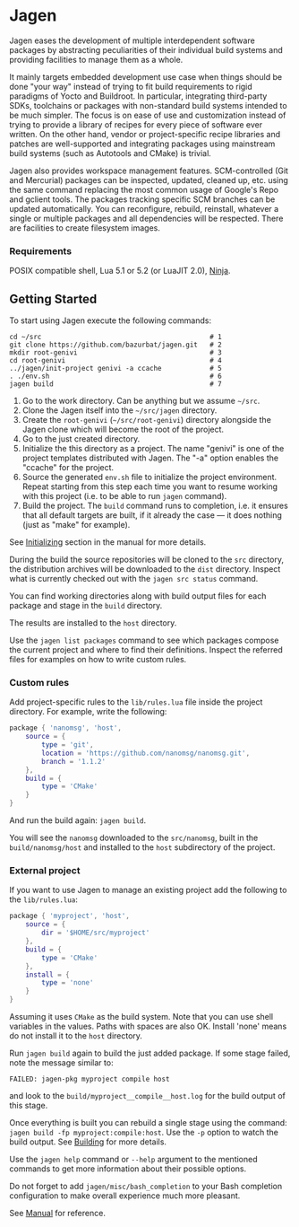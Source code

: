 # Jagen

Jagen eases the development of multiple interdependent software packages by
abstracting peculiarities of their individual build systems and providing
facilities to manage them as a whole.

It mainly targets embedded development use case when things should be done
"your way" instead of trying to fit build requirements to rigid paradigms of
Yocto and Buildroot. In particular, integrating third-party SDKs, toolchains or
packages with non-standard build systems intended to be much simpler. The focus
is on ease of use and customization instead of trying to provide a library of
recipes for every piece of software ever written. On the other hand, vendor or
project-specific recipe libraries and patches are well-supported and
integrating packages using mainstream build systems (such as Autotools and
CMake) is trivial.

Jagen also provides workspace management features. SCM-controlled (Git and
Mercurial) packages can be inspected, updated, cleaned up, etc. using the same
command replacing the most common usage of Google's Repo and gclient tools.
The packages tracking specific SCM branches can be updated automatically. You
can reconfigure, rebuild, reinstall, whatever a single or multiple packages and
all dependencies will be respected. There are facilities to create filesystem
images.

### Requirements

POSIX compatible shell, Lua 5.1 or 5.2 (or LuaJIT 2.0), [Ninja](https://ninja-build.org/).

## Getting Started

To start using Jagen execute the following commands:

```
cd ~/src                                          # 1
git clone https://github.com/bazurbat/jagen.git   # 2
mkdir root-genivi                                 # 3
cd root-genivi                                    # 4
../jagen/init-project genivi -a ccache            # 5
. ./env.sh                                        # 6
jagen build                                       # 7
```

1. Go to the work directory. Can be anything but we assume `~/src`.
2. Clone the Jagen itself into the `~/src/jagen` directory.
3. Create the `root-genivi` (`~/src/root-genivi`) directory alongside the Jagen
   clone which will become the root of the project.
4. Go to the just created directory.
5. Initialize the this directory as a project. The name "genivi" is one of the
   project templates distributed with Jagen. The "-a" option enables the
   "ccache" for the project.
6. Source the generated `env.sh` file to initialize the project environment.
   Repeat starting from this step each time you want to resume working with
   this project (i.e. to be able to run `jagen` command).
7. Build the project. The `build` command runs to completion, i.e. it ensures
   that all default targets are built, if it already the case — it does nothing
   (just as "make" for example).

See [Initializing](doc/Initializing.md) section in the manual for more details.

During the build the source repositories will be cloned to the `src` directory,
the distribution archives will be downloaded to the `dist` directory. Inspect
what is currently checked out with the `jagen src status` command.

You can find working directories along with build output files for each package
and stage in the `build` directory.

The results are installed to the `host` directory.

Use the `jagen list packages` command to see which packages compose the current
project and where to find their definitions. Inspect the referred files for
examples on how to write custom rules.

### Custom rules

Add project-specific rules to the `lib/rules.lua` file inside the project
directory. For example, write the following:

```lua
package { 'nanomsg', 'host',
    source = {
        type = 'git',
        location = 'https://github.com/nanomsg/nanomsg.git',
        branch = '1.1.2'
    },
    build = {
        type = 'CMake'
    }
}
```

And run the build again: `jagen build`.

You will see the `nanomsg` downloaded to the `src/nanomsg`, built in the
`build/nanomsg/host` and installed to the `host` subdirectory of the project.

### External project

If you want to use Jagen to manage an existing project add the following to the
`lib/rules.lua`:

```lua
package { 'myproject', 'host',
    source = {
        dir = '$HOME/src/myproject'
    },
    build = {
        type = 'CMake'
    },
    install = {
        type = 'none'
    }
}
```

Assuming it uses `CMake` as the build system. Note that you can use shell
variables in the values. Paths with spaces are also OK. Install 'none' means do
not install it to the `host` directory.

Run `jagen build` again to build the just added package. If some stage failed,
note the message similar to:
```
FAILED: jagen-pkg myproject compile host
```
and look to the `build/myproject__compile__host.log` for the build output of
this stage.

Once everything is built you can rebuild a single stage using the command:
`jagen build -fp myproject:compile:host`. Use the `-p` option to watch the
build output. See [Building](doc/Building.md) for more details.

Use the `jagen help` command or `--help` argument to the mentioned commands to
get more information about their possible options.

Do not forget to add `jagen/misc/bash_completion` to your Bash completion
configuration to make overall experience much more pleasant.

See [Manual](doc/Manual.md) for reference.
